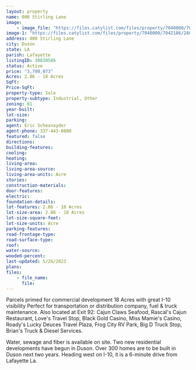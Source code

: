 ```yaml
---
layout: property
name: 000 Stirling Lane
image:
    - image_file: "https://files.catylist.com/files/property/7040000/7042186/28043601_Aerial_2___000_Stirling_Ln_All___Eric.png"
image-1: "https://files.catylist.com/files/property/7040000/7042186/28043600_Aerial_1___000_Stirling_Ln_All___Eric.png"
address: 000 Stirling Lane
city: Duson
state: LA
parish: Lafayette
listingID: 30830586
status: Active
price: "3,700,073"
Acres: 2.86 - 18 Acres
SqFt:
Price-SqFt:
property-type: Sale
property-subtype: Industrial, Other
zoning: 01
year-built:
lot-size:
parking:
agent: Eric Schexnayder
agent-phone: 337-443-0880
featured: false
directions:
building-features:
cooling:
heating:
living-area:
living-area-source:
living-area-units: Acre
stories:
construction-materials:
door-features:
electric:
foundation-details:
lot-features: 2.86 - 18 Acres
lot-size-area: 2.86 - 18 Acres
lot-size-square-feet:
lot-size-units: Acre
parking-features:
road-frontage-type:
road-surface-type:
roof:
water-source:
wooded-percent:
last-updated: 5/26/2023
plans:
files:
    - file_name:
      file:
---
```

Parcels primed for commercial development 18 Acres with great I-10 visibility Perfect for transportation or distribution company, fuel &amp; truck maintenance. Also located at Exit 92: Cajun Claws Seafood, Rascal's Cajun Restaurant, Love's Travel Stop, Black Gold Casino, Miss Mamie's Casino, Roady's Lucky Deuces Travel Plaza, Frog City RV Park, Big D Truck Stop, Brian's Truck &amp; Diesel Services.Water, sewage and fiber is available on site.Two new residential developments have begun in Duson.Over 300 homes are to be built in Duson next two years.Heading west on I-10, it is a 6-minute drive from Lafayette La.
